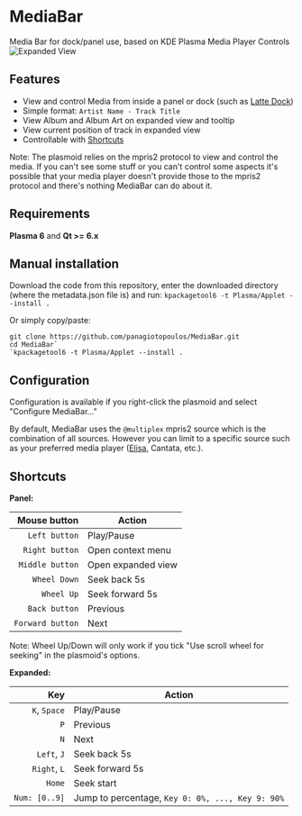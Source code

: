 # MediaBar
Media Bar for dock/panel use, based on KDE Plasma Media Player Controls
![Expanded View](https://i.imgur.com/Oy0Idpj.png "MediaBar expanded view")

## Features
* View and control Media from inside a panel or dock (such as [Latte Dock](https://github.com/KDE/latte-dock))
* Simple format: `Artist Name - Track Title`
* View Album and Album Art on expanded view and tooltip
* View current position of track in expanded view
* Controllable with [Shortcuts](#shortcuts)

Note: The plasmoid relies on the mpris2 protocol to view and control the media. If you can't see some stuff or you can't control some aspects it's possible that your media player doesn't provide those to the mpris2 protocol and there's nothing MediaBar can do about it.

## Requirements
 **Plasma 6** and **Qt >= 6.x**

## Manual installation
Download the code from this repository, enter the downloaded directory (where the metadata.json file is) and run: `kpackagetool6 -t Plasma/Applet --install .`

Or simply copy/paste:
```
git clone https://github.com/panagiotopoulos/MediaBar.git
cd MediaBar`
`kpackagetool6 -t Plasma/Applet --install .
```

## Configuration
Configuration is available if you right-click the plasmoid and select "Configure MediaBar..."

By default, MediaBar uses the `@multiplex` mpris2 source which is the combination of all sources. However you can limit to a specific source such as your preferred media player ([Elisa](https://kde.org/applications/multimedia/org.kde.elisa), Cantata, etc.).

## Shortcuts
**Panel:**

| Mouse button     | Action             |
| ---------------: | ------------------ |
| `Left button`    | Play/Pause         |
| `Right button`   | Open context menu  |
| `Middle button`  | Open expanded view |
| `Wheel Down`     | Seek back 5s       |
| `Wheel Up`       | Seek forward 5s    |
| `Back button`    | Previous           |
| `Forward button` | Next               |

Note: Wheel Up/Down will only work if you tick "Use scroll wheel for seeking" in the plasmoid's options.

**Expanded:**

| Key           | Action          |
| ------------: | --------------- |
| `K`, `Space`  | Play/Pause      |
| `P`           | Previous        |
| `N`           | Next            |
| `Left`, `J`   | Seek back 5s    |
| `Right`, `L`  | Seek forward 5s |
| `Home`        | Seek start      |
| `Num: [0..9]` | Jump to percentage, `Key 0: 0%, ..., Key 9: 90%` |
